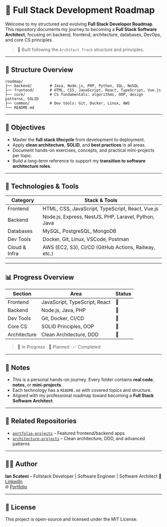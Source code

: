 # 🧠 Full Stack Development Roadmap

Welcome to my structured and evolving **Full Stack Developer Roadmap**.  
This repository documents my journey to becoming a **Full Stack Software Architect**, focusing on backend, frontend, architecture, databases, DevOps, and core CS principles.

> 🔧 Built following the `Architect Track` structure and principles.

---

## 📁 Structure Overview

```
roadmap/
├── backend/        # Java, Node.js, PHP, Python, SQL, NoSQL
├── frontend/       # HTML, CSS, JavaScript, React, TypeScript, Vue.js
├── core/           # CS fundamentals: algorithms, OOP, design patterns, SOLID
├── common/         # Dev tools: Git, Docker, Linux, AWS
└── README.md
```

---

## 🎯 Objectives

- Master the **full stack lifecycle** from development to deployment.
- Apply **clean architecture**, **SOLID**, and **best practices** in all areas.
- Document hands-on exercises, concepts, and practical mini-projects per topic.
- Build a long-term reference to support my **transition to software architecture roles**.

---

## 🚀 Technologies & Tools

| Category     | Stack & Tools                                           |
|--------------|----------------------------------------------------------|
| Frontend     | HTML, CSS, JavaScript, TypeScript, React, Vue.js         |
| Backend      | Node.js, Express, NestJS, PHP, Laravel, Python, Java     |
| Databases    | MySQL, PostgreSQL, MongoDB                               |
| Dev Tools    | Docker, Git, Linux, VSCode, Postman                      |
| Cloud & Infra| AWS (EC2, S3), CI/CD (GitHub Actions, Railway, etc.)     |

---

## 📊 Progress Overview

| Section      | Area             | Status        |
|--------------|------------------|---------------|
| Frontend     | JavaScript, TypeScript, React | 🚧 |
| Backend      | Node.js, Java, PHP             | 🚧 |
| Dev Tools    | Git, Docker, CI/CD             | 📝 |
| Core CS      | SOLID Principles, OOP          | 🚧 |
| Architecture | Clean Architecture, DDD        | 📝 |

> 🚧 In Progress · 📝  Planned · ✅ Completed

---

## 📌 Notes

- This is a personal hands-on journey. Every folder contains **real code**, **notes**, or **mini-projects**.
- Each technology has a `README.md` with covered topics and structure.
- Aligned with my professional roadmap toward becoming a **Full Stack Software Architect**.

---

## 🔗 Related Repositories

- [`portfolio-projects`](https://github.com/IanScateni/portfolio-projects) – Featured frontend/backend apps
- [`architecture-projects`](https://github.com/IanScateni/architecture-projects) – Clean architecture, DDD, and advanced patterns

---

## 👨‍💻 Author

**Ian Scateni** – Fullstack Developer | Software Engineer | Software Architect
🔗 [LinkedIn](https://linkedin.com/in/IanScateni)  
🌐 [Portfolio](https://ianscateni.com)

---

## 📜 License

This project is open-source and licensed under the MIT License.
